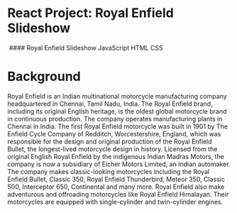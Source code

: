 # React Project: Royal Enfield Slideshow
<img src="https://cdn.motor1.com/images/mgl/vxoPWR/s3/royal-enfield-super-meteor-650---roadside-4.jpg" alt="" />
#### Royal Enfield Slideshow
 JavaScript
 HTML
 CSS


# Background
Royal Enfield is an Indian multinational motorcycle manufacturing company headquartered in Chennai, Tamil Nadu, India. The Royal Enfield brand, including its original English heritage, is the oldest global motorcycle brand in continuous production. The company operates manufacturing plants in Chennai in India. The first Royal Enfield motorcycle was built in 1901 by The Enfield Cycle Company of Redditch, Worcestershire, England, which was responsible for the design and original production of the Royal Enfield Bullet, the longest-lived motorcycle design in history. Licensed from the original English Royal Enfield by the indigenous Indian Madras Motors, the company is now a subsidiary of Eicher Motors Limited, an Indian automaker. The company makes classic-looking motorcycles including the Royal Enfield Bullet, Classic 350, Royal Enfield Thunderbird, Meteor 350, Classic 500, Interceptor 650, Continental and many more. Royal Enfield also make adventurous and offroading motorcycles like Royal Enfield Himalayan. Their motorcycles are equipped with single-cylinder and twin-cylinder engines.
